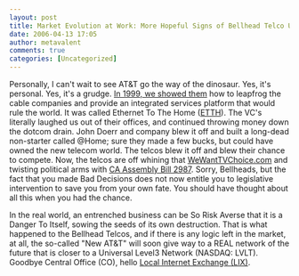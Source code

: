```yaml
---
layout: post
title: Market Evolution at Work: More Hopeful Signs of Bellhead Telco Ultimate Extinction
date: 2006-04-13 17:05
author: metavalent
comments: true
categories: [Uncategorized]
---
```

Personally, I can't wait to see AT&amp;T go the way of the dinosaur.  Yes, it's personal.  Yes, it's a grudge.  <a href="http://web.archive.org/web/19990125085716/http://fiberhood.net/">In 1999, we showed them</a> how to leapfrog the cable companies and provide an integrated services platform that would rule the world.  It was called Ethernet To The Home (<a href="http://en.wikipedia.org/wiki/ETTH">ETTH</a>).  The VC's literally laughed us out of their offices, and continued throwing money down the dotcom drain.  John Doerr and company blew it off and built a long-dead non-starter called @Home; sure they made a few bucks, but could have owned the new telecom world. The telcos blew it off and blew their chance to compete.  Now, the telcos are off whining that <a href="http://www.wewantchoice.com/ca/pages/the_facts_ca">WeWantTVChoice.com</a> and twisting political arms with <a href="http://www.wewantchoice.com/ca/pages/the_facts_ca">CA Assembly Bill 2987</a>.  Sorry, Bellheads, but the fact that you made Bad Decisions does not now entitle you to legislative intervention to save you from your own fate.  You should have thought about all this when you had the chance.

In the real world, an entrenched business can be So Risk Averse that it is a Danger To Itself, sowing the seeds of its own destruction.  That is what happened to the Bellhead Telcos, and if there is any logic left in the market, at all, the so-called "New AT&amp;T" will soon give way to a REAL network of the future that is closer to a Universal Level3 Network (NASDAQ: LVLT).  Goodbye Central Office (CO), hello <a href="http://web.archive.org/web/19991004034332/http://www.fiberhood.net/index.html">Local Internet Exchange (LIX)</a>.
